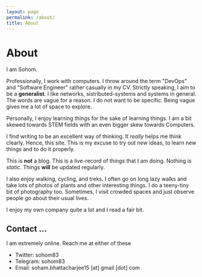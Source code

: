 ```yaml
---
layout: page
permalink: /about/
title: About
---
```

# About
I am Sohom.

Professionally, I work with computers. I throw around the term "DevOps" and "Software Engineer" rather casually in my CV. Strictly speaking, I aim to be a **generalist**. I like networks, sistributed-systems and systems in general. The words are vague for a reason. I do not want to be specific. Being vague gives me a lot of space to explore.

Personally, I enjoy learning things for the sake of learning things. I am a bit skewed towards STEM fields with an even bigger skew towards Computers.

I find writing to be an excellent way of thinking. It _really_ helps me think clearly. Hence, this site. This is my excuse to try out new ideas, to learn new things and to do it properly.

This is **not** a blog. This is a live-record of things that I am doing. Nothing is *static*. Things **will** be updated regularly.

I also enjoy walking, cycling, and treks. I often go on long lazy walks and take lots of photos of plants and other interesting things. I do a teeny-tiny bit of photography too. Sometimes, I visit crowded spaces and just observe people go about their usual lives.

I enjoy my own company quite a lot and I read a fair bit.

## Contact ... ##
I am extremely online. Reach me at either of these

- Twitter: sohom83
- Telegram: sohom83
- Email: soham.bhattacharjee15 [at] gmail [dot] com


